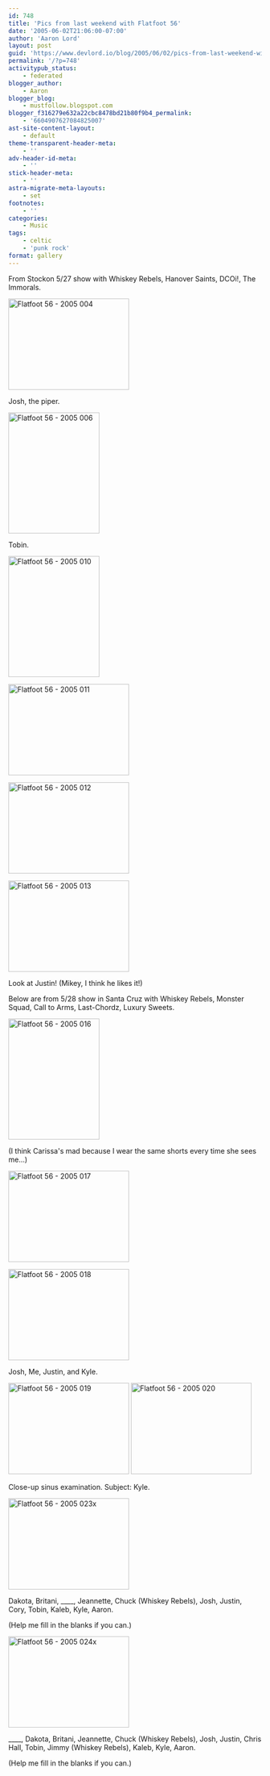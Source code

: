 ```yaml
---
id: 748
title: 'Pics from last weekend with Flatfoot 56'
date: '2005-06-02T21:06:00-07:00'
author: 'Aaron Lord'
layout: post
guid: 'https://www.devlord.io/blog/2005/06/02/pics-from-last-weekend-with-flatfoot-5ifty6ix/'
permalink: '/?p=748'
activitypub_status:
    - federated
blogger_author:
    - Aaron
blogger_blog:
    - mustfollow.blogspot.com
blogger_f316279e632a22cbc8478bd21b80f9b4_permalink:
    - '6604907627084825007'
ast-site-content-layout:
    - default
theme-transparent-header-meta:
    - ''
adv-header-id-meta:
    - ''
stick-header-meta:
    - ''
astra-migrate-meta-layouts:
    - set
footnotes:
    - ''
categories:
    - Music
tags:
    - celtic
    - 'punk rock'
format: gallery
---
```


From Stockon 5/27 show with Whiskey Rebels, Hanover Saints, DCOi!, The Immorals.

<a title="Photo Sharing" href="http://www.flickr.com/photos/71866444@N00/24744982/"><img src="http://photos23.flickr.com/24744982_265b8c80a6_m.jpg" alt="Flatfoot 56 - 2005 004" width="240" height="181" /></a>

Josh, the piper.

<a title="Photo Sharing" href="http://www.flickr.com/photos/71866444@N00/24744984/"><img src="http://photos23.flickr.com/24744984_6c6bf9ac6e_m.jpg" alt="Flatfoot 56 - 2005 006" width="181" height="240" /></a>

Tobin.

<a title="Photo Sharing" href="http://www.flickr.com/photos/71866444@N00/24744986/"><img src="http://photos22.flickr.com/24744986_5014b970d5_m.jpg" alt="Flatfoot 56 - 2005 010" width="181" height="240" /></a>

<a title="Photo Sharing" href="http://www.flickr.com/photos/71866444@N00/24744987/"><img src="http://photos22.flickr.com/24744987_2c8ba9f6d5_m.jpg" alt="Flatfoot 56 - 2005 011" width="240" height="181" /></a>

<a title="Photo Sharing" href="http://www.flickr.com/photos/71866444@N00/24744988/"><img src="http://photos21.flickr.com/24744988_f830b03842_m.jpg" alt="Flatfoot 56 - 2005 012" width="240" height="181" /></a>

<a title="Photo Sharing" href="http://www.flickr.com/photos/71866444@N00/24744990/"><img src="http://photos21.flickr.com/24744990_dc655e83f8_m.jpg" alt="Flatfoot 56 - 2005 013" width="240" height="181" /></a>

Look at Justin! (Mikey, I think he likes it!)

Below are from 5/28 show in Santa Cruz with Whiskey Rebels, Monster Squad, Call to Arms, Last-Chordz, Luxury Sweets.

<a title="Photo Sharing" href="http://www.flickr.com/photos/71866444@N00/24745953/"><img src="http://photos23.flickr.com/24745953_69d48c49e2_m.jpg" alt="Flatfoot 56 - 2005 016" width="181" height="240" /></a>

(I think Carissa's mad because I wear the same shorts every time she sees me...)

<a title="Photo Sharing" href="http://www.flickr.com/photos/71866444@N00/24745954/"><img src="http://photos22.flickr.com/24745954_2349035a68_m.jpg" alt="Flatfoot 56 - 2005 017" width="240" height="181" /></a>

<a title="Photo Sharing" href="http://www.flickr.com/photos/71866444@N00/24745955/"><img src="http://photos23.flickr.com/24745955_02a5f7911a_m.jpg" alt="Flatfoot 56 - 2005 018" width="240" height="181" /></a>

Josh, Me, Justin, and Kyle.

<a title="Photo Sharing" href="http://www.flickr.com/photos/71866444@N00/24745956/"><img src="http://photos22.flickr.com/24745956_a7a03ddc69_m.jpg" alt="Flatfoot 56 - 2005 019" width="240" height="181" /></a>
<a title="Photo Sharing" href="http://www.flickr.com/photos/71866444@N00/24745957/"><img src="http://photos23.flickr.com/24745957_604b3f7ffa_m.jpg" alt="Flatfoot 56 - 2005 020" width="240" height="181" /></a>

Close-up sinus examination. Subject: Kyle.

<a title="Photo Sharing" href="http://www.flickr.com/photos/71866444@N00/24745958/"><img src="http://photos21.flickr.com/24745958_ba54cdf20f_m.jpg" alt="Flatfoot 56 - 2005 023x" width="240" height="181" /></a>

Dakota, Britani, ____, Jeannette, Chuck (Whiskey Rebels), Josh, Justin, Cory, Tobin, Kaleb, Kyle, Aaron.

(Help me fill in the blanks if you can.)

<a title="Photo Sharing" href="http://www.flickr.com/photos/71866444@N00/24746100/"><img src="http://photos23.flickr.com/24746100_d1aeae83ca_m.jpg" alt="Flatfoot 56 - 2005 024x" width="240" height="181" /></a>

____, Dakota, Britani, Jeannette, Chuck (Whiskey Rebels), Josh, Justin, Chris Hall, Tobin, Jimmy (Whiskey Rebels), Kaleb, Kyle, Aaron.

(Help me fill in the blanks if you can.)
<div class="blogger-post-footer"><img alt="" width="1" height="1" /></div>